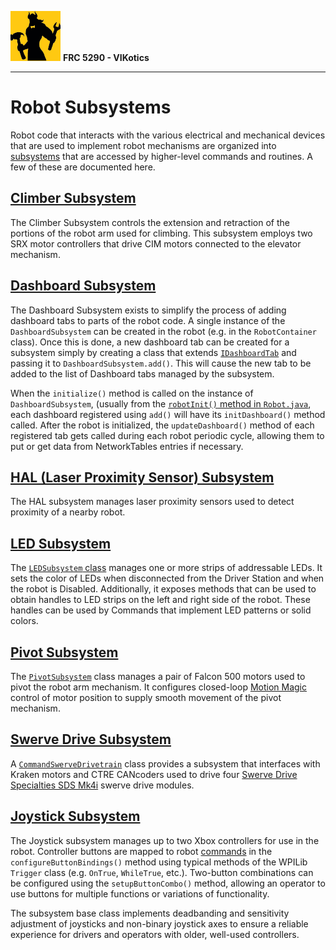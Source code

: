 ![FRC 5290 - VIKotics](../../../../../../doc/graphics/5920-vikotics-logo_80x80.png "FRC 5290 - VIKotics")
**FRC 5290 - VIKotics**

---

# Robot Subsystems

Robot code that interacts with the various electrical and mechanical devices
that are used to implement robot mechanisms are organized into
[subsystems](https://docs.wpilib.org/en/stable/docs/software/commandbased/subsystems.html)
that are accessed by higher-level commands and routines.  A few of these are
documented here.

## [Climber Subsystem](./climber/)

The Climber Subsystem controls the extension and retraction of the portions of
the robot arm used for climbing.  This subsystem employs two SRX motor controllers
that drive CIM motors connected to the elevator mechanism.

## [Dashboard Subsystem](./dashboard/)

The Dashboard Subsystem exists to simplify the process of adding dashboard tabs
to parts of the robot code.  A single instance of the `DashboardSubsystem` can
be created in the robot (e.g. in the `RobotContainer` class).  Once this is
done, a new dashboard tab can be created for a subsystem simply by creating a
class that extends [`IDashboardTab`](../../lib/dashboard/IDashboardTab.java) and passing
it to `DashboardSubsystem.add()`.  This will cause the new tab to be added to
the list of Dashboard tabs managed by the subsystem.

When the `initialize()` method is called on the instance of `DashboardSubsystem`,
(usually from the [`robotInit()` method in `Robot.java`](../Robot.java), each
dashboard registered using `add()` will have its `initDashboard()` method called.
After the robot is initialized, the `updateDashboard()` method of each
registered tab gets called during each robot periodic cycle, allowing them to
put or get data from NetworkTables entries if necessary.

## [HAL (Laser Proximity Sensor) Subsystem](./HAL/)

The HAL subsystem manages laser proximity sensors used to detect proximity of a
nearby robot.

## [LED Subsystem](./LEDs/)

The [`LEDSubsystem` class](LEDs/LEDSubsystem.java) manages one or more
strips of addressable LEDs.  It sets the color of LEDs when disconnected from the
Driver Station and when the robot is Disabled.  Additionally, it exposes methods
that can be used to obtain handles to LED strips on the left and right side of
the robot.  These handles can be used by Commands that implement LED patterns or
solid colors.

## [Pivot Subsystem](./pivot/)

The [`PivotSubsystem`](./Pivot/ShooterPivotSubsystem.java) class
manages a pair of Falcon 500 motors used to pivot the robot arm mechanism.  It configures
closed-loop [Motion Magic](https://pro.docs.ctr-electronics.com/en/latest/docs/api-reference/device-specific/talonfx/motion-magic.html) control of motor position to supply smooth movement of the pivot mechanism.

## [Swerve Drive Subsystem](./swerveCTRE/)

A [`CommandSwerveDrivetrain`](./swerveCTRE/CommandSwerveDrivetrain.java) class provides a subsystem that
interfaces with Kraken motors and CTRE CANcoders used to drive four
[Swerve Drive Specialties SDS Mk4i](https://www.swervedrivespecialties.com/products/mk4i-swerve-module)
swerve drive modules.

## [Joystick Subsystem](./JoystickSubsystem.java)

The Joystick subsystem manages up to two Xbox controllers for use in the robot.
Controller buttons are mapped to robot [commands](../commands/commands.md) in
the `configureButtonBindings()` method using typical methods of the WPILib
`Trigger` class (e.g. `OnTrue`, `WhileTrue`, etc.).  Two-button combinations can
be configured using the `setupButtonCombo()` method, allowing an operator to
use buttons for multiple functions or variations of functionality.

The subsystem base class implements deadbanding and sensitivity adjustment of
joysticks and non-binary joystick axes to ensure a reliable experience for
drivers and operators with older, well-used controllers.
